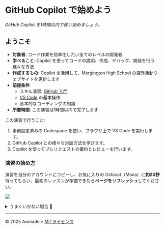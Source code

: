 # GitHub Copilot で始めよう

_GitHub Copilot を1時間以内で使い始めましょう。_

## ようこそ

- **対象者**: コード作業を効率化したい全てのレベルの開発者
- **学べること**: Copilot を使ってコードの説明、作成、デバッグ、開発を行う様々な方法
- **作成するもの**: Copilot を活用して、Mergington High School の課外活動ウェブサイトを更新します
- **前提条件**:
  - スキル演習: [GitHub 入門](https://github.com/skills/introduction-to-github)
  - [VS Code](https://code.visualstudio.com/) の基本操作
  - 基本的なコーディングの知識
- **所要時間**: この演習は1時間以内で完了します

この演習で行うこと:

1. 事前設定済みの Codespace を使い、ブラウザ上で VS Code を実行します。
1. GitHub Copilot との様々な対話方法を学びます。
1. Copilot を使ってプルリクエストの要約とレビューを行います。

### 演習の始め方

演習を自分のアカウントにコピーし、お気に入りの Octocat（Mona）に**約20秒**待ってもらい、最初のレッスンが準備できたら**ページをリフレッシュ**してください。

[![](https://img.shields.io/badge/Copy%20Exercise-%E2%86%92-1f883d?style=for-the-badge&logo=github&labelColor=197935)](https://github.com/new?template_owner=skills&template_name=getting-started-with-github-copilot&owner=%40me&name=skills-getting-started-with-github-copilot&description=Exercise:+Get+started+using+GitHub+Copilot&visibility=public)

<details>
<summary>うまくいかない場合 🤷</summary><br/>

演習をコピーする際は、以下の設定をおすすめします:

- オーナーには、ご自身の個人アカウントまたは組織を選択してください。

- プライベートリポジトリでは Actions の利用分が消費されるため、パブリックリポジトリの作成を推奨します。
   
20秒経っても演習が準備できない場合は、[Actions](../../actions) タブを確認してください。

- ジョブが実行中か確認してください。少し時間がかかる場合もあります。

- ページに失敗したジョブが表示された場合は、Issue を提出してください。バグを見つけてくれてありがとう！🐛

</details>

---

&copy; 2025 Avanade &bull; [MITライセンス](https://gh.io/mit)
